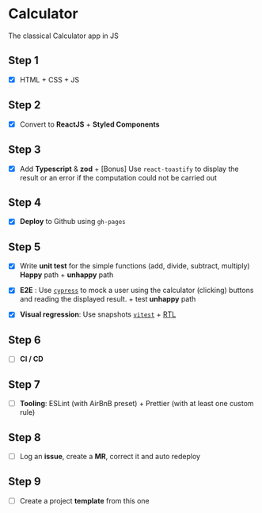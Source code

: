 # Calculator

The classical Calculator app in JS

## Step 1

- [x] HTML + CSS + JS

## Step 2

- [x] Convert to **ReactJS** + **Styled Components**

## Step 3

- [x] Add **Typescript** & **zod** + [Bonus] Use `react-toastify` to display the result or an error if the computation could not be carried out

## Step 4

- [x] **Deploy** to Github using `gh-pages`

## Step 5

- [x] Write **unit test** for the simple functions (add, divide, subtract, multiply) **Happy** path + **unhappy** path

- [x] **E2E** : Use [`cypress`](https://www.cypress.io/) to mock a user using the calculator (clicking) buttons and reading the displayed result. + test **unhappy** path

- [x] **Visual regression**: Use snapshots [`vitest`](https://vitest.dev/guide/snapshot.html#use-snapshots) + [RTL](https://testing-library.com/docs/react-testing-library/intro/)

## Step 6

- [ ] **CI / CD**

## Step 7

- [ ] **Tooling**: ESLint (with AirBnB preset) + Prettier (with at least one custom rule)

## Step 8

- [ ] Log an **issue**, create a **MR**, correct it and auto redeploy

## Step 9

- [ ] Create a project **template** from this one
